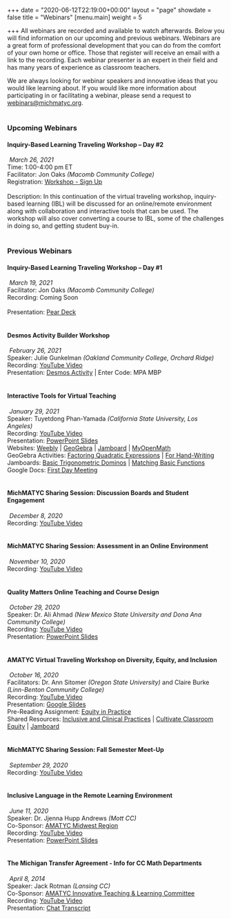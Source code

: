 +++
date = "2020-06-12T22:19:00+00:00"
layout = "page"
showdate = false
title = "Webinars"
[menu.main]
weight = 5

+++
All webinars are recorded and available to watch afterwards. Below you will find information on our upcoming and previous webinars. Webinars are a great form of professional development that you can do from the comfort of your own home or office. Those that register will receive an email with a link to the recording. Each webinar presenter is an expert in their field and has many years of experience as classroom teachers.

We are always looking for webinar speakers and innovative ideas that you would like learning about. If you would like more information about participating in or facilitating a webinar, please send a request to <a href="mailto:webinars@michmatyc.org">webinars@michmatyc.org</a>.<br/><br/>

### Upcoming Webinars

#### Inquiry-Based Learning Traveling Workshop &ndash; Day #2
<i class="far fa-calendar-alt" style="margin-right: 5px;"></i><i>March 26, 2021</i><br/>
Time: 1:00-4:00 pm ET<br/>
Facilitator: Jon Oaks <i>(Macomb Community College)</i><br/>
Registration: <a href="http://bit.ly/IBLWorkshop">Workshop - Sign Up</a><br/><br/>
Description: In this continuation of the virtual traveling workshop, inquiry-based learning (IBL) will be discussed for an online/remote environment along with collaboration and interactive tools that can be used. The workshop will also cover converting a course to IBL, some of the challenges in doing so, and getting student buy-in.<br/><br/>


### Previous Webinars

#### Inquiry-Based Learning Traveling Workshop &ndash; Day #1
<i class="far fa-calendar-alt" style="margin-right: 5px;"></i><i>March 19, 2021</i><br/>
Facilitator: Jon Oaks <i>(Macomb Community College)</i><br/>
Recording: Coming Soon<br/><br/>
Presentation: <a href="https://app.peardeck.com/student/tqqdihtlo">Pear Deck</a><br/><br/>

#### Desmos Activity Builder Workshop
<i class="far fa-calendar-alt" style="margin-right: 5px;"></i><i>February 26, 2021</i><br/>
Speaker: Julie Gunkelman <i>(Oakland Community College, Orchard Ridge)</i><br/>
Recording: <a href="https://youtu.be/_xviT3T6OvM">YouTube Video</a><br/>
Presentation: <a href="http://students.desmos.com">Desmos Activity</a> | Enter Code: MPA MBP<br/><br/>

#### Interactive Tools for Virtual Teaching
<i class="far fa-calendar-alt" style="margin-right: 5px;"></i><i>January 29, 2021</i><br/>
Speaker: Tuyetdong Phan-Yamada <i>(California State University, Los Angeles)</i><br/>
Recording: <a href="https://youtu.be/t_tcgYZ7kaw">YouTube Video</a><br/>
Presentation: <a href="/uploads/virtualtools_webinar.pdf" target="_blank">PowerPoint Slides</a><br/>
Websites: <a href="http://phan-yamada.weebly.com">Weebly</a> | <a href="http://www.geogebra.com">GeoGebra</a> | <a href="http://www.jamboard.com">Jamboard</a> | <a href="http://www.myopenmath.com">MyOpenMath</a><br/>
GeoGebra Activities: <a href="https://www.geogebra.org/m/uyFoojWM">Factoring Quadratic Expressions</a> | <a href="https://www.geogebra.org/m/rxqteya7">For Hand-Writing</a><br/>
Jamboards: <a href="https://jamboard.google.com/d/1S526qmS27ykeH31tR3S1ENAt4cEpMHXSfJ1oHN2qEKQ/viewer">Basic Trigonometric Dominos</a> | <a href="https://jamboard.google.com/d/1jbyjQtD6iJE7hpXx7DlynqhSIIiJb6UIta8PEVXzl94/edit?usp=sharing">Matching Basic Functions</a><br/>
Google Docs: <a href="https://drive.google.com/file/d/1gNF1izy5RFZQBR3WA91lmXwiZXxidIOJ/view?usp=sharing">First Day Meeting</a></br><br/>

#### MichMATYC Sharing Session: Discussion Boards and Student Engagement
<i class="far fa-calendar-alt" style="margin-right: 5px;"></i><i>December 8, 2020</i><br/>
Recording: <a href="https://youtu.be/wTga8PMgJmo">YouTube Video</a><br/></br>

#### MichMATYC Sharing Session: Assessment in an Online Environment
<i class="far fa-calendar-alt" style="margin-right: 5px;"></i><i>November 10, 2020</i><br/>
Recording: <a href="https://youtu.be/tnk-FJlmMx0">YouTube Video</a><br/><br/>

#### Quality Matters Online Teaching and Course Design
<i class="far fa-calendar-alt" style="margin-right: 5px;"></i><i>October 29, 2020</i><br/>
Speaker: Dr. Ali Ahmad <i>(New Mexico State University and Dona Ana Community College)</i><br/>
Recording: <a href="https://youtu.be/bGNry2vuTbo">YouTube Video</a><br/>
Presentation: <a href="/uploads/qualitymatters_webinar.pdf" target="_blank">PowerPoint Slides</a><br/><br/>

#### AMATYC Virtual Traveling Workshop on Diversity, Equity, and Inclusion
<i class="far fa-calendar-alt" style="margin-right: 5px;"></i><i>October 16, 2020</i><br/>
Facilitators: Dr. Ann Sitomer <i>(Oregon State University)</i> and Claire Burke <i>(Linn-Benton Community College)</i></br>
Recording: <a href="https://youtu.be/FoXisIL8ybg">YouTube Video</a><br/>
Presentation: <a href="/uploads/VirtualTW_GoogleSlides.pdf" target="_blank">Google Slides</a><br/>
Pre-Reading Assignment: <a href="/uploads/EquityInPractice.pdf" target="_blank">Equity in Practice</a><br/>
Shared Resources: <a href="/uploads/Inclusive and Critical Practices Framework_CollegeTeaching.pdf" target="blank">Inclusive and Clinical Practices</a> | <a href="/uploads/EquitablePracticesLifeSciences.pdf" target="_blank">Cultivate Classroom Equity</a> | <a href="https://jamboard.google.com/d/1JKA2wSLhNOD0wnDNWcPkdjIzf5LfBH5rTuolHwQhjRk/edit?usp=sharing">Jamboard</a><br/><br/>

#### MichMATYC Sharing Session: Fall Semester Meet-Up 
<i class="far fa-calendar-alt" style="margin-right: 5px;"></i><i>September 29, 2020</i><br/>
Recording: <a href="https://youtu.be/Giya1m6wmf0">YouTube Video</a><br/><br/>

#### Inclusive Language in the Remote Learning Environment
<i class="far fa-calendar-alt" style="margin-right: 5px;"></i><i>June 11, 2020</i><br/>
Speaker: Dr. Jjenna Hupp Andrews <i>(Mott CC)</i><br/>
Co-Sponsor: <a href="http://bit.ly/amatycmidwest">AMATYC Midwest Region</a><br/>
Recording: <a href="https://youtu.be/oRaGeRV2bjU">YouTube Video</a><br/>
Presentation: <a href="https://www.jjennahuppandrews.net/inclusive-language-in-the-remote-learning-environment.html">PowerPoint Slides</a><br/><br/>

#### The Michigan Transfer Agreement - Info for CC Math Departments
<i class="far fa-calendar-alt" style="margin-right: 5px;"></i><i>April 8, 2014</i><br/>
Speaker: Jack Rotman <i>(Lansing CC)</i><br/>
Co-Sponsor: <a href="http://bit.ly/amatycmidwest">AMATYC Innovative Teaching & Learning Committee</a><br/>
Recording: <a href="https://youtu.be/KGona3ji44E">YouTube Video</a><br/>
Presentation: <a href="https://amatyc.site-ym.com/resource/resmgr/webinars/chat_transcript.txt">Chat Transcript</a>
